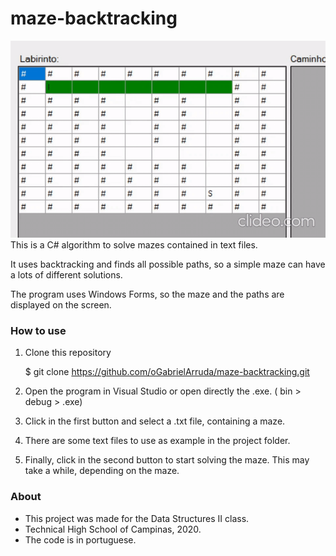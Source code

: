 # maze-backtracking
![Farmers Market Finder Demo](demo/demo.gif)
This is a C# algorithm to solve mazes contained in text files. 

It uses backtracking and finds all possible paths, so a simple maze can have a lots of different solutions.

The program uses Windows Forms, so the maze and the paths are displayed on the screen.

### How to use

1. Clone this repository

    $ git clone https://github.com/oGabrielArruda/maze-backtracking.git
   
2. Open the program in Visual Studio or open directly the .exe. ( bin > debug > .exe)
3. Click in the first button and select a .txt file, containing a maze. 
4. There are some text files to use as example in the project folder.
5. Finally, click in the second button to start solving the maze. This may take a while, depending on the maze.

### About


- This project was made for the Data Structures II class.
- Technical High School of Campinas, 2020.
- The code is in portuguese.
